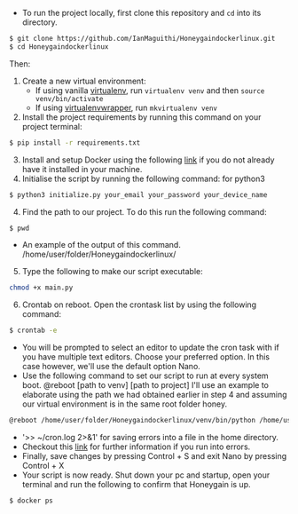 - To run the project locally, first clone this repository and `cd` into its directory.
```bash 
$ git clone https://github.com/IanMaguithi/Honeygaindockerlinux.git
$ cd Honeygaindockerlinux
```
Then:
1. Create a new virtual environment:
    - If using vanilla [virtualenv](https://virtualenv.pypa.io/en/latest/), run `virtualenv venv` and then `source venv/bin/activate`
    - If using [virtualenvwrapper](https://virtualenvwrapper.readthedocs.org/en/latest/), run `mkvirtualenv venv`
2. Install the project requirements by running this command on your project terminal:
```bash 
$ pip install -r requirements.txt 
```
3. Install and setup Docker using the following [link](https://www.digitalocean.com/community/tutorials/how-to-install-and-use-docker-on-ubuntu-20-04?__cf_chl_managed_tk__=0q5JO5Q6D5hHeex7hKV5y.YuiSxw3IOqzoA2TcJKtfw-1643460564-0-gaNycGzNDD0) if you do not already have it installed in your machine.
4. Initialise the script by running the following command: for python3
```bash
$ python3 initialize.py your_email your_password your_device_name
```
4. Find the path to our project. To do this run the following command:
```bash
$ pwd
```
- An example of the output of this command. /home/user/folder/Honeygaindockerlinux/
5. Type the following to make our script executable:
```bash
chmod +x main.py
```
6. Crontab on reboot. Open the crontask list by using the following command:
```bash
$ crontab -e
```
- You will be prompted to select an editor to update the cron task with if you have multiple text editors. Choose your preferred option.
In this case however, we'll use the default option Nano.
- Use the following command to set our script to run at every system boot.
@reboot [path to venv] [path to project] I'll use an example to elaborate using the path we had obtained earlier in step 4
and assuming our virtual environment is in the same root folder honey.
```bash
@reboot /home/user/folder/Honeygaindockerlinux/venv/bin/python /home/user/folder/Honeygaindockerlinux/main.py >> ~/cron.log 2>&1
```
- '>> ~/cron.log 2>&1' for saving errors into a file in the home directory.
- Checkout this [link](https://phoenixnap.com/kb/crontab-reboot) for further information if you run into errors.
- Finally, save changes by pressing Control + S and exit Nano by pressing Control + X
- Your script is now ready. Shut down your pc and startup, open your terminal and run the following to confirm that Honeygain is up.
```bash 
$ docker ps
``` 
